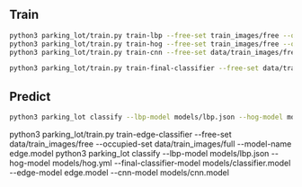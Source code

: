
## Train

```sh
python3 parking_lot/train.py train-lbp --free-set train_images/free --occupied-set train_images/full --model-name lbp.json
python3 parking_lot/train.py train-hog --free-set train_images/free --occupied-set train_images/full --model-name hog.yml
python3 parking_lot/train.py train-cnn --free-set data/train_images/free --occupied-set data/train_images/full --epochs 2 --model-name 'cnn.model'

python3 parking_lot/train.py train-final-classifier --free-set data/train_images/free --occupied-set data/train_images/full --hog-model models/hog.yml --lbp-model models/lbp.json --model-name models/classifier.model
```

## Predict

```sh
python3 parking_lot classify --lbp-model models/lbp.json --hog-model models/hog.yml --final-classifier-model models/classifier.model
```

python3 parking_lot/train.py train-edge-classifier --free-set data/train_images/free --occupied-set data/train_images/full --model-name edge.model
python3 parking_lot classify --lbp-model models/lbp.json --hog-model models/hog.yml --final-classifier-model models/classifier.model --edge-model edge.model --cnn-model models/cnn.model
